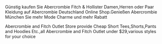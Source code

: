 Günstig kaufen Sie Abercrombie Fitch & Hollister Damen,Herren oder Paar Kleidung auf Abercrombie Deutschland Online Shop.Genießen Abercrombie München Sie mehr Mode Charme und mehr Rabatt

Abercrombie and Fitch Outlet Store provide Cheap Short Tees,Shorts,Pants and Hoodies Etc.,all Abercrombie and Fitch Outlet under $29,various styles for your choice
